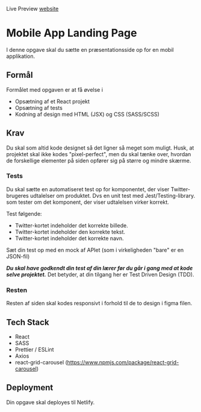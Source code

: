 Live Preview [website](https://app.netlify.com/sites/elegant-nightingale-b0dfbe/overview)

# Mobile App Landing Page

I denne opgave skal du sætte en præsentationsside op for en mobil applikation.

## Formål

Formålet med opgaven er at få øvelse i

* Opsætning af et React projekt
* Opsætning af tests
* Kodning af design med HTML (JSX) og CSS (SASS/SCSS)

## Krav

Du skal som altid kode designet så det ligner så meget som muligt. Husk, at projektet skal ikke kodes "pixel-perfect",
men du skal tænke over, hvordan de forskellige elementer på siden opfører sig på større og mindre skærme.

### Tests

Du skal sætte en automatiseret test op for komponentet, der viser Twitter-brugeres udtalelser om produktet. Dvs en unit test med Jest/Testing-library. som tester om det komponent, der viser udtalelsen virker korrekt.

Test følgende:

* Twitter-kortet indeholder det korrekte billede.
* Twitter-kortet indeholder den korrekte tekst.
* Twitter-kortet indeholder det korrekte navn.

Sæt din test op med en mock af APIet (som i virkeligheden "bare" er en JSON-fil)

___*Du skal have godkendt din test af din lærer før du går i gang med at kode selve projektet.*___ Det betyder, at din tilgang her er Test Driven Design (TDD).

### Resten

Resten af siden skal kodes responsivt i forhold til de to design i figma filen.

## Tech Stack

* React
* SASS
* Prettier / ESLint
* Axios
* react-grid-carousel (https://www.npmjs.com/package/react-grid-carousel)

## Deployment

Din opgave skal deployes til Netlify.
